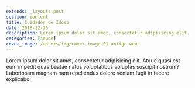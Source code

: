 ```yaml
---
extends: _layouts.post
section: content
title: Cuidador de Idoso
date: 2018-12-25
description: Lorem ipsum dolor sit amet, consectetur adipisicing elit. Atque quasi est eum impedit quas beatae natus voluptatibus voluptas suscipit nostrum? Laboriosam magnam nam repellendus dolore veniam fugit in facere explicabo.
categories: [saude]
cover_image: /assets/img/cover-image-01-antigo.webp
---
```


Lorem ipsum dolor sit amet, consectetur adipisicing elit. Atque quasi est eum impedit quas beatae natus voluptatibus voluptas suscipit nostrum? Laboriosam magnam nam repellendus dolore veniam fugit in facere explicabo.